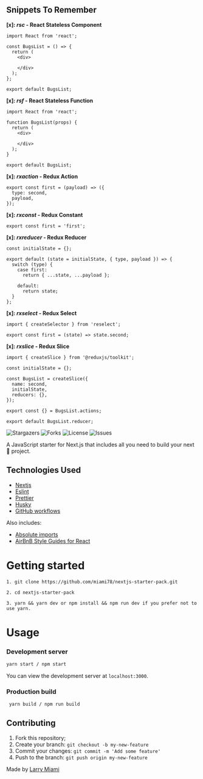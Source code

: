 ## Snippets To Remember
**[x]: *rsc* - React Stateless Component**
```
import React from 'react';

const BugsList = () => {
  return (
    <div>
      
    </div>
  );
};

export default BugsList;
```
**[x]: *rsf* - React Stateless Function**
```
import React from 'react';

function BugsList(props) {
  return (
    <div>
      
    </div>
  );
}

export default BugsList;
```
**[x]: *rxaction* - Redux Action**
```
export const first = (payload) => ({
  type: second,
  payload,
});
```
**[x]: *rxconst* - Redux Constant**
```
export const first = 'first';
```
**[x]: *rxreducer* - Redux Reducer**
```
const initialState = {};

export default (state = initialState, { type, payload }) => {
  switch (type) {
    case first:
      return { ...state, ...payload };

    default:
      return state;
  }
};
```
**[x]: *rxselect* - Redux Select**
```
import { createSelector } from 'reselect';

export const first = (state) => state.second;
```
**[x]: *rxslice* - Redux Slice**
```
import { createSlice } from '@reduxjs/toolkit';

const initialState = {};

const BugsList = createSlice({
  name: second,
  initialState,
  reducers: {},
});

export const {} = BugsList.actions;

export default BugsList.reducer;
```






![Stargazers](https://img.shields.io/github/stars/miami78/nextjs-starter-pack?style=for-the-badge)
![Forks](https://img.shields.io/github/forks/miami78/nextjs-starter-pack?label=FORKS&style=for-the-badge)
![License](https://img.shields.io/github/license/miami78/nextjs-starter-pack?color=green&label=LICENSE&style=for-the-badge)
![Issues](https://img.shields.io/github/issues/miami78/nextjs-starter-pack?color=yellow&label=ISSUES&style=for-the-badge)


A JavaScript starter for Next.js that includes all you need to build your next 🦄 project.

## Technologies Used

- [Nextjs](https://nextjs.org/)
- [Eslint](https://eslint.org/)
- [Prettier](https://prettier.io/)
- [Husky](https://typicode.github.io/husky/#/)
- [GitHub workflows](https://docs.github.com/en/actions/learn-github-actions)

Also includes:

- [Absolute imports](https://nextjs.org/docs/advanced-features/module-path-aliases)
- [AirBnB Style Guides for React](https://github.com/airbnb/javascript/tree/master/react)

# Getting started

```
1. git clone https://github.com/miami78/nextjs-starter-pack.git

2. cd nextjs-starter-pack

3. yarn && yarn dev or npm install && npm run dev if you prefer not to use yarn.

```

# Usage

### Development server

```bash
yarn start / npm start
```

You can view the development server at `localhost:3000`.

### Production build

```bash
 yarn build / npm run build
```

## Contributing

1. Fork this repository;
2. Create your branch: ``git checkout -b my-new-feature``
3. Commit your changes: ``git commit -m 'Add some feature'``
4. Push to the branch: ``git push origin my-new-feature``


Made by [Larry Miami](https://github.com/miami78)
